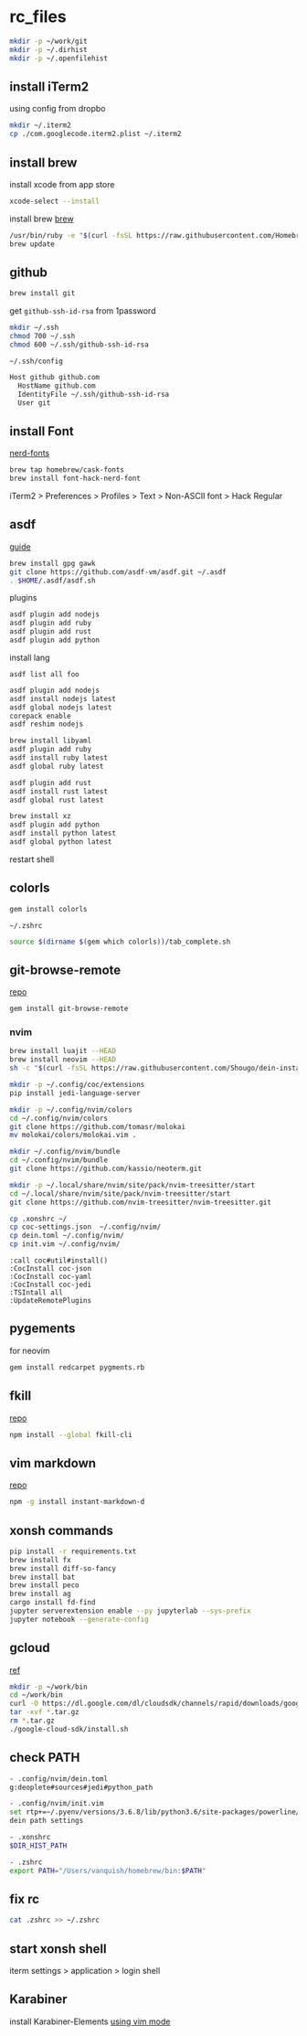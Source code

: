 # rc_files

```bash
mkdir -p ~/work/git
mkdir -p ~/.dirhist
mkdir -p ~/.openfilehist
```

## install iTerm2

using config from dropbo

```bash
mkdir ~/.iterm2
cp ./com.googlecode.iterm2.plist ~/.iterm2
```

## install brew

install xcode from app store

```bash
xcode-select --install
```

install brew [brew](https://brew.sh/index_ja.html)

```bash
/usr/bin/ruby -e "$(curl -fsSL https://raw.githubusercontent.com/Homebrew/install/master/install)"
brew update
```

## github

```bash
brew install git
```

get `github-ssh-id-rsa` from 1password

```bash
mkdir ~/.ssh
chmod 700 ~/.ssh
chmod 600 ~/.ssh/github-ssh-id-rsa
```

`~/.ssh/config`

```bash
Host github github.com
  HostName github.com
  IdentityFile ~/.ssh/github-ssh-id-rsa
  User git
```

## install Font

[nerd-fonts](https://github.com/ryanoasis/nerd-fonts)

```bash
brew tap homebrew/cask-fonts
brew install font-hack-nerd-font
```

iTerm2 > Preferences > Profiles > Text > Non-ASCII font > Hack Regular

## asdf

[guide](https://asdf-vm.com/guide/getting-started.html)

```bash
brew install gpg gawk
git clone https://github.com/asdf-vm/asdf.git ~/.asdf
. $HOME/.asdf/asdf.sh
```

plugins

```bash
asdf plugin add nodejs
asdf plugin add ruby
asdf plugin add rust
asdf plugin add python
```

install lang

`asdf list all foo`

```bash
asdf plugin add nodejs
asdf install nodejs latest
asdf global nodejs latest
corepack enable
asdf reshim nodejs

brew install libyaml
asdf plugin add ruby
asdf install ruby latest
asdf global ruby latest

asdf plugin add rust
asdf install rust latest
asdf global rust latest

brew install xz
asdf plugin add python
asdf install python latest
asdf global python latest
```

restart shell

## colorls

```bash
gem install colorls
```

`~/.zshrc`

```bash
source $(dirname $(gem which colorls))/tab_complete.sh
```

## git-browse-remote

[repo](https://github.com/motemen/git-browse-remote)

```bash
gem install git-browse-remote
```

### nvim

```bash
brew install luajit --HEAD
brew install neovim --HEAD
sh -c "$(curl -fsSL https://raw.githubusercontent.com/Shougo/dein-installer.vim/master/installer.sh)"

mkdir -p ~/.config/coc/extensions
pip install jedi-language-server

mkdir -p ~/.config/nvim/colors
cd ~/.config/nvim/colors
git clone https://github.com/tomasr/molokai
mv molokai/colors/molokai.vim .

mkdir ~/.config/nvim/bundle
cd ~/.config/nvim/bundle
git clone https://github.com/kassio/neoterm.git

mkdir -p ~/.local/share/nvim/site/pack/nvim-treesitter/start
cd ~/.local/share/nvim/site/pack/nvim-treesitter/start
git clone https://github.com/nvim-treesitter/nvim-treesitter.git
```

```bash
cp .xonshrc ~/
cp coc-settings.json  ~/.config/nvim/
cp dein.toml ~/.config/nvim/
cp init.vim ~/.config/nvim/
```

```vim
:call coc#util#install()
:CocInstall coc-json
:CocInstall coc-yaml
:CocInstall coc-jedi
:TSIntall all
:UpdateRemotePlugins
```

## pygements

for neovim

```bash
gem install redcarpet pygments.rb
```

## fkill

[repo](https://github.com/sindresorhus/fkill-cli)

```bash
npm install --global fkill-cli
```

## vim markdown

[repo](https://github.com/suan/vim-instant-markdown)

```bash
npm -g install instant-markdown-d
```

## xonsh commands

```bash
pip install -r requirements.txt
brew install fx
brew install diff-so-fancy
brew install bat
brew install peco
brew install ag
cargo install fd-find
jupyter serverextension enable --py jupyterlab --sys-prefix
jupyter notebook --generate-config
```

## gcloud

[ref](https://cloud.google.com/sdk/docs/install)

```bash
mkdir -p ~/work/bin
cd ~/work/bin
curl -O https://dl.google.com/dl/cloudsdk/channels/rapid/downloads/google-cloud-cli-426.0.0-darwin-arm.tar.gz
tar -xvf *.tar.gz
rm *.tar.gz
./google-cloud-sdk/install.sh
```

## check PATH

```bash
- .config/nvim/dein.toml
g:deoplete#sources#jedi#python_path

- .config/nvim/init.vim
set rtp+=~/.pyenv/versions/3.6.8/lib/python3.6/site-packages/powerline/bindings/vim/
dein path settings

- .xonshrc
$DIR_HIST_PATH

- .zshrc
export PATH="/Users/vanquish/homebrew/bin:$PATH"
```

## fix rc

```bash
cat .zshrc >> ~/.zshrc
```

## start xonsh shell

iterm settings > application > login shell

## Karabiner

install Karabiner-Elements
[using vim mode](https://chusotsu-program.com/karabiner-elements-vim/)
